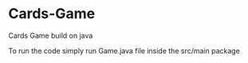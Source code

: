 # Cards-Game
Cards Game build on java

To run the code simply run Game.java file inside the src/main package 

